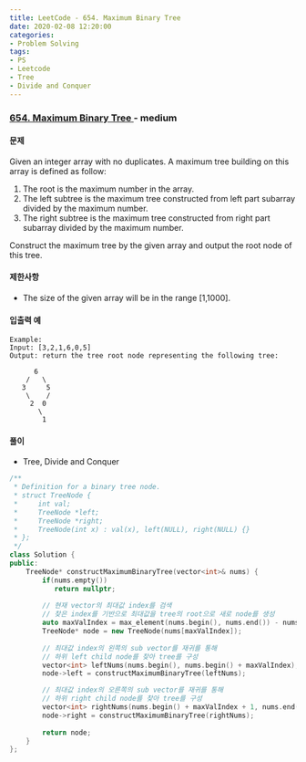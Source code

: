```yaml
---
title: LeetCode - 654. Maximum Binary Tree
date: 2020-02-08 12:20:00
categories:
- Problem Solving
tags:
- PS
- Leetcode
- Tree
- Divide and Conquer
---
```


### [ 654. Maximum Binary Tree ](https://leetcode.com/problems/maximum-binary-tree/) - medium

#### 문제

Given an integer array with no duplicates. A maximum tree building on this array is defined as follow:

  1. The root is the maximum number in the array.
  2. The left subtree is the maximum tree constructed from left part subarray divided by the maximum number.
  3. The right subtree is the maximum tree constructed from right part subarray divided by the maximum number.

Construct the maximum tree by the given array and output the root node of this tree.

#### 제한사항

  - The size of the given array will be in the range [1,1000].

#### 입출력 예

```
Example:
Input: [3,2,1,6,0,5]
Output: return the tree root node representing the following tree:

      6
    /   \
   3     5
    \    / 
     2  0   
       \
        1
```

#### 풀이
  - Tree, Divide and Conquer

```cpp
/**
 * Definition for a binary tree node.
 * struct TreeNode {
 *     int val;
 *     TreeNode *left;
 *     TreeNode *right;
 *     TreeNode(int x) : val(x), left(NULL), right(NULL) {}
 * };
 */
class Solution {
public:    
    TreeNode* constructMaximumBinaryTree(vector<int>& nums) {
        if(nums.empty())
           return nullptr;
        
        // 현재 vector의 최대값 index를 검색
        // 찾은 index를 기반으로 최대값을 tree의 root으로 새로 node를 생성 
        auto maxValIndex = max_element(nums.begin(), nums.end()) - nums.begin();
        TreeNode* node = new TreeNode(nums[maxValIndex]);
        
        // 최대값 index의 왼쪽의 sub vector를 재귀를 통해
        // 하위 left child node를 찾아 tree를 구성
        vector<int> leftNums(nums.begin(), nums.begin() + maxValIndex);
        node->left = constructMaximumBinaryTree(leftNums);

        // 최대값 index의 오른쪽의 sub vector를 재귀를 통해
        // 하위 right child node를 찾아 tree를 구성
        vector<int> rightNums(nums.begin() + maxValIndex + 1, nums.end());
        node->right = constructMaximumBinaryTree(rightNums);
        
        return node;
    }
};
```
